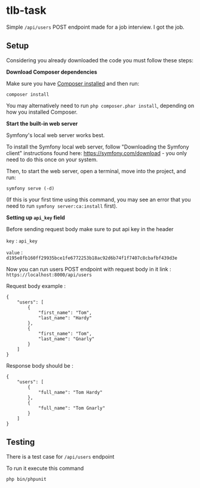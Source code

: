 # tlb-task
Simple `/api/users` POST endpoint made for a job interview.
I got the job.
## Setup

Considering you already downloaded the code you must follow these steps:


**Download Composer dependencies**

Make sure you have [Composer installed](https://getcomposer.org/download/)
and then run:

```
composer install
```

You may alternatively need to run `php composer.phar install`, depending
on how you installed Composer.


**Start the built-in web server**

Symfony's local web server works best.

To install the Symfony local web server, follow
"Downloading the Symfony client" instructions found
here: https://symfony.com/download - you only need to do this
once on your system.

Then, to start the web server, open a terminal, move into the
project, and run:

```
symfony serve (-d)
```


(If this is your first time using this command, you may see an
error that you need to run `symfony server:ca:install` first).

**Setting up `api_key` field**

Before sending request body make sure to put api key in the header

`key` : `api_key`

`value` : `d195e8fb160ff29935bce1fe6772253b18ac92d6b74f1f7407c8cbafbf439d3e`


Now you can run users POST endpoint with request body in it link : `https://localhost:8000/api/users`


Request body example : 
    
    {
        "users": [
            {
                "first_name": "Tom",
                "last_name": "Hardy"
            },
            {
                "first_name": "Tom",
                "last_name": "Gnarly"
            }
        ]
    }

Response body should be :

    {
        "users": [
            {
                "full_name": "Tom Hardy"
            },
            {
                "full_name": "Tom Gnarly"
            }
        ]
    }   


## Testing

There is a test case for `/api/users` endpoint

To run it execute this command

    php bin/phpunit
